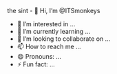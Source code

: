the sint - 👋 Hi, I’m @ITSmonkeys
- 👀 I’m interested in ...
- 🌱 I’m currently learning ...
- 💞️ I’m looking to collaborate on ...
- 📫 How to reach me ...
- 😄 Pronouns: ...
- ⚡ Fun fact: ...

<!---
ITSmonkeys/ITSmonkeys is a ✨ special ✨ repository because its `README.md` (this file) appears on your GitHub profile.
You can click the Preview link to take a look at your changes.
--->
